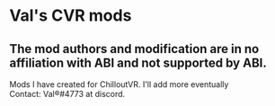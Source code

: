 
# Val's CVR mods 
## The mod authors and modification are in no affiliation with ABI and not supported by ABI.
Mods I have created for ChilloutVR. 
I'll add more eventually  
Contact: Val®#4773 at discord.
